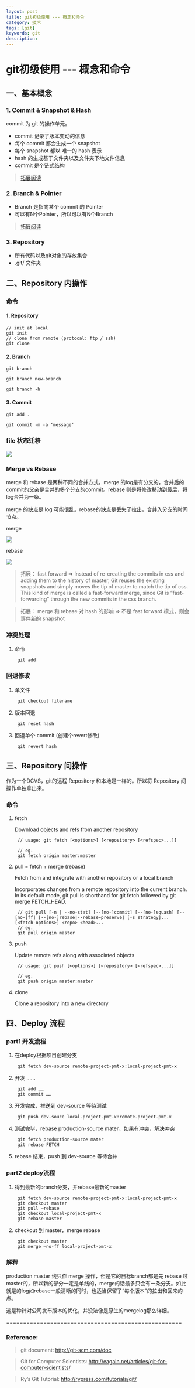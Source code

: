 ```yaml
---
layout: post                                   
title: git初级使用 --- 概念和命令             	   
category: 技术                                 
tags: [git]
keywords: git
description: 
---
```


# git初级使用 --- 概念和命令

## 一、基本概念

### 1. Commit & Snapshot & Hash

commit 为 git 的操作单元。

* commit 记录了版本变动的信息
* 每个 commit 都会生成一个 snapshot
* 每个 snapshot 都以 唯一的 hash 表示
* hash 的生成基于文件夹以及文件夹下地文件信息
* commit 是个链式结构


> [拓展阅读](http://eagain.net/articles/git-for-computer-scientists/)


### 2. Branch & Pointer

* Branch 是指向某个 commit 的 Pointer
* 可以有N个Pointer，所以可以有N个Branch

> [拓展阅读](http://git-scm.com/book/en/v1/Git-Branching-What-a-Branch-Is)

### 3. Repository

* 所有代码以及git对象的存放集合
* .git/ 文件夹

## 二、Repository 内操作

### 命令

#### 1. Repository

	// init at local
	git init
	// clone from remote (protocal: ftp / ssh)
    git clone


#### 2. Branch

	git branch
	
	git branch new-branch
	
	git branch -h
	
#### 3. Commit

	git add .
	
	git commit -m -a ‘message’
	

### file 状态迁移

![](http://going1000sblog-image.stor.sinaapp.com/lifecycle.png)

###  Merge vs Rebase 

merge 和 rebase 是两种不同的合并方式。merge 的log是有分叉的，合并后的commit的父亲是合并的多个分支的commit。rebase 则是将修改移动到最后，将log合并为一条。

merge 的缺点是 log 可能很乱。rebase的缺点是丢失了拉出，合并入分支的时间节点。

merge

![](http://going1000sblog-image.stor.sinaapp.com/merge-p1.png)

rebase

![](http://going1000sblog-image.stor.sinaapp.com/rebase-p1.png)

> 拓展： fast forward => 
> Instead of re-creating the commits in css and adding them to the history of master, Git reuses the existing snapshots and simply moves the tip of master to match the tip of css. This kind of merge is called a fast-forward merge, since Git is “fast-forwarding” through the new commits in the css branch.

> 拓展： merge 和 rebase 对 hash 的影响 => 不是 fast forward 模式，则会穿件新的 snapshot


### 冲突处理

1. 命令

		git add 

### 回退修改

1. 单文件

		git checkout filename

2. 版本回退

		git reset hash

3. 回退单个 commit (创建个revert修改)

		git revert hash


## 三、Repository 间操作

作为一个DCVS，git的远程 Repository 和本地是一样的。所以将 Repository 间操作单独拿出来。

### 命令

1. fetch
	
	Download objects and refs from another repository

		// usage: git fetch [<options>] [<repository> [<refspec>...]]
	
		// eg.
		git fetch origin master:master
		

2. pull = fetch + merge (rebase)

	Fetch from and integrate with another repository or a local branch
	
	Incorporates changes from a remote repository into the current branch. In its default mode, git pull is shorthand for git fetch followed by git merge FETCH_HEAD.
	
		// git pull [-n | --no-stat] [--[no-]commit] [--[no-]squash] [--[no-]ff] [--[no-]rebase|--rebase=preserve] [-s strategy]... [<fetch-options>] <repo> <head>...
		// eg.
		git pull origin master

3. push

	Update remote refs along with associated objects
		
		// usage: git push [<options>] [<repository> [<refspec>...]]
		
		// eg.
		git push origin master:master
		

4. clone

	Clone a repository into a new directory
	
## 四、Deploy 流程

### part1 开发流程

1. 在deploy根据项目创建分支

        git fetch dev-source remote-project-pmt-x:local-project-pmt-x

2. 开发 ……
        
        git add ……
        git commit ……
        

3. 开发完成，推送到 dev-source 等待测试

        git push dev-souce local-project-pmt-x:remote-project-pmt-x

4. 测试完毕，rebase production-source mater，如果有冲突，解决冲突

        git fetch production-source mater
        git rebase FETCH
        
5. rebase 结束，push 到 dev-source 等待合并
 
### part2 deploy流程

1. 得到最新的branch分支，并rebase最新的master

        git fetch dev-source remote-project-pmt-x:local-project-pmt-x
        git checkout master
        git pull —rebase
        git checkout local-project-pmt-x
        git rebase master

2. checkout 到 master，merge rebase

        git checkout master
        git merge —no-ff local-project-pmt-x

### 解释

production master 线只作 merge 操作，但是它的目标branch都是先 rebase 过master的，所以新的部分一定是单线的，merge的话最多只会有一条分支。如此就是的log如rebase一般清晰的同时，也适当保留了“每个版本”的拉出和回来的点。

这是种针对公司发布版本的优化，并没法像是原生的mergelog那么详细。

====================================================
### Reference:


> git document: http://git-scm.com/doc

> Git for Computer Scientists: http://eagain.net/articles/git-for-computer-scientists/

> Ry’s Git Tutorial: http://rypress.com/tutorials/git/




